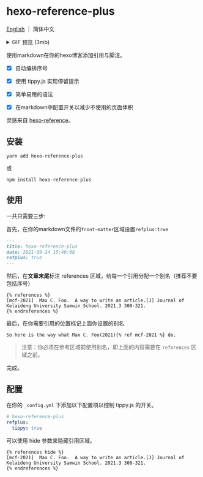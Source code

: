 # hexo-reference-plus
[English](https://github.com/MaxChang3/hexo-reference-plus) ｜ 简体中文

<details>
<summary>GIF 预览 (3mb)</summary>

![](https://s3.ax1x.com/2021/09/27/4gfIiD.gif)

</details>

使用markdown在你的hexo博客添加引用与脚注。

- [x] 自动编排序号

- [x] 使用 tippy.js 实现停留提示

- [x] 简单易用的语法

- [x] 在markdown中配置开关以减少不使用的页面体积


灵感来自 [hexo-reference](https://github.com/kchen0x/hexo-reference)。

## 安装
```
yarn add hexo-reference-plus
```
或
```
npm install hexo-reference-plus
```

## 使用
一共只需要三步:

首先，在你的markdown文件的`front-matter`区域设置`refplus:true`
```markdown
---
title: hexo-reference-plus
date: 2021-09-24 15:49:08
refplus: true
---
```


然后，在**文章末尾**标注 references 区域，给每一个引用分配一个别名（推荐不要包括序号）
```
{% references %}
[mcf-2021]  Max C. Foo.  A way to write an article.[J] Journal of Kelaideng University Samwin School. 2021.3 300-321.
{% endreferences %}
```
最后，在你需要引用的位置标记上面你设置的别名
```
So here is the way what Max C. Foo(2021){% ref mcf-2021 %} do.
```
> 注意：你必须在参考区域前使用别名，即上面的内容需要在 `references` 区域之前。
> 
完成。

## 配置

在你的 `_config.yml` 下添加以下配置项以控制 tippy.js 的开关。
```yaml
# hexo-reference-plus
refplus:
  tippy: true
```

可以使用 hide 参数来隐藏引用区域。
```
{% references hide %}
[mcf-2021]  Max C. Foo.  A way to write an article.[J] Journal of Kelaideng University Samwin School. 2021.3 300-321.
{% endreferences %}
```

